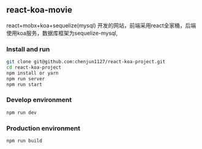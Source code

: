 ## react-koa-movie

react+mobx+koa+sequelize(mysql) 开发的网站，前端采用react全家桶，后端使用koa服务，数据库框架为sequelize-mysql,

### Install and run
```bash
git clone git@github.com:chenjun1127/react-koa-project.git
cd react-koa-project
npm install or yarn
npm run server 
npm run start
```

### Develop environment
```bash
npm run dev
```
### Production environment
```bash
npm run build
```
